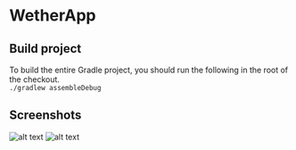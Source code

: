 # WetherApp

## Build project
To build the entire Gradle project, you should run the following in the root of the checkout.<br>
```./gradlew assembleDebug```<br>



## Screenshots
![alt text](https://raw.githubusercontent.com/Cilestal/WetherApp/master/screenshots/device-2017-09-19-202118.png)
![alt text](https://raw.githubusercontent.com/Cilestal/WetherApp/master/screenshots/device-2017-09-19-202222.png)
